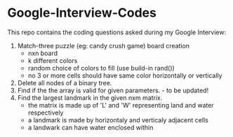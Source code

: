 # Google-Interview-Codes

This repo contains the coding questions asked during my Google Interview:

1. Match-three puzzle (eg: candy crush game) board creation
   - nxn board
   - k different colors
   - random choice of colors to fill (use build-in rand()) 
   - no 3 or more cells should have same color horizontally or vertically
2. Delete all nodes of a binary tree.
3. Find if the the array is valid for given parameters. - to be updated!
4. Find the largest landmark in the given nxm matrix.
   - the matrix is made up of 'L' and 'W' representing land and water respectively
   - a landmark is made by horizontaly and verticaly adjacent cells
   - a landwark can have water enclosed within
